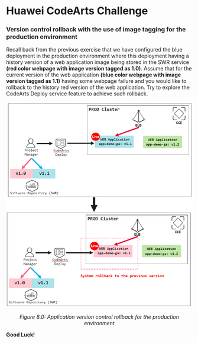 # Huawei CodeArts Challenge

### Version control rollback with the use of image tagging for the production environment

Recall back from the previous exercise that we have configured the blue deployment in the production environment where this deployment having a history version of a web application image being stored in the SWR service **(red color webpage with image version tagged as 1.0)**. Assume that for the current version of the web application **(blue color webpage with image version tagged as 1.1)** having some webpage failure and you would like to rollback to the history red version of the web application. Try to explore the CodeArts Deploy service feature to achieve such rollback.

*<p align="center"> ![figure8.0](./images/8.0.png) </p>*
*<p align="center"> Figure 8.0: Application version control rollback for the production environment</p>*

**Good Luck!**